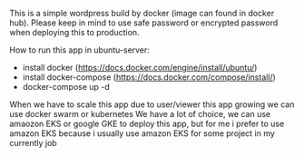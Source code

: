 This is a simple wordpress build by docker (image can found in docker hub). Please keep in mind to use safe password or encrypted password when deploying this to production.

How to run this app in ubuntu-server:

- install docker (https://docs.docker.com/engine/install/ubuntu/)
- install docker-compose (https://docs.docker.com/compose/install/)
- docker-compose up -d

When we have to scale this app due to user/viewer this app growing we can use docker swarm or kubernetes
We have a lot of choice, we can use amaozon EKS or google GKE to deploy this app, but for me i prefer to use amazon EKS because i usually use amazon EKS for some project in my currently job
